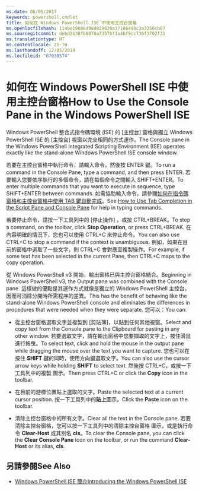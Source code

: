 ```yaml
---
ms.date: 06/05/2017
keywords: powershell,cmdlet
title: 如何在 Windows PowerShell ISE 中使用主控台窗格
ms.openlocfilehash: 114be19b86d98d829620a3718649bc3a3256cb07
ms.sourcegitcommit: debd2b38fb8070a7357bf1a4bf9cc736f3702f31
ms.translationtype: HT
ms.contentlocale: zh-TW
ms.lasthandoff: 12/05/2019
ms.locfileid: "67030574"
---
```

# <a name="how-to-use-the-console-pane-in-the-windows-powershell-ise"></a><span data-ttu-id="73fcd-103">如何在 Windows PowerShell ISE 中使用主控台窗格</span><span class="sxs-lookup"><span data-stu-id="73fcd-103">How to Use the Console Pane in the Windows PowerShell ISE</span></span>

<span data-ttu-id="73fcd-104">Windows PowerShell 整合式指令碼環境 (ISE) 的 [主控台] 窗格與獨立 Windows PowerShell ISE 的 [主控台] 視窗以完全相同的方式運作。</span><span class="sxs-lookup"><span data-stu-id="73fcd-104">The Console pane in the Windows PowerShell Integrated Scripting Environment (ISE) operates exactly like the stand-alone Windows PowerShell ISE console window.</span></span>

<span data-ttu-id="73fcd-105">若要在主控台窗格中執行命令，請輸入命令，然後按 ENTER 鍵。</span><span class="sxs-lookup"><span data-stu-id="73fcd-105">To run a command in the Console Pane, type a command, and then press ENTER.</span></span> <span data-ttu-id="73fcd-106">若要輸入您要依序執行的多個命令，請在每個命令之間輸入 SHIFT+ENTER。</span><span class="sxs-lookup"><span data-stu-id="73fcd-106">To enter multiple commands that you want to execute in sequence, type SHIFT+ENTER between commands.</span></span> <span data-ttu-id="73fcd-107">如需協助輸入命令，請參閱[如何在指令碼窗格和主控台窗格中使用 TAB 鍵自動完成](How-to-Use-Tab-Completion-in-the-Script-Pane-and-Console-Pane.md)。</span><span class="sxs-lookup"><span data-stu-id="73fcd-107">See [How to Use Tab Completion in the Script Pane and Console Pane](How-to-Use-Tab-Completion-in-the-Script-Pane-and-Console-Pane.md) for help in typing commands.</span></span>

<span data-ttu-id="73fcd-108">若要停止命令，請按一下工具列中的 [停止操作]  ，或按 CTRL+BREAK。</span><span class="sxs-lookup"><span data-stu-id="73fcd-108">To stop a command, on the toolbar, click **Stop Operation**, or press CTRL+BREAK.</span></span> <span data-ttu-id="73fcd-109">在內容明確的情況下，您也可以使用 CTRL+C 來停止命令。</span><span class="sxs-lookup"><span data-stu-id="73fcd-109">You can also use CTRL+C to stop a command if the context is unambiguous.</span></span> <span data-ttu-id="73fcd-110">例如，如果在目前的窗格中選取了一些文字，則 CTRL+C 會對應至複製操作。</span><span class="sxs-lookup"><span data-stu-id="73fcd-110">For example, if some text has been selected in the current Pane, then CTRL+C maps to the copy operation.</span></span>

<span data-ttu-id="73fcd-111">從 Windows PowerShell v3 開始，輸出窗格已與主控台窗格結合。</span><span class="sxs-lookup"><span data-stu-id="73fcd-111">Beginning in Windows PowerShell v3, the Output pane was combined with the Console pane.</span></span> <span data-ttu-id="73fcd-112">這樣做的優點是其運作方式就像是獨立的 Windows PowerShell 主控台，因而可消除分開時所需程序的差異。</span><span class="sxs-lookup"><span data-stu-id="73fcd-112">This has the benefit of behaving like the stand-alone Windows PowerShell console and eliminates the differences in procedures that were needed when they were separate.</span></span> <span data-ttu-id="73fcd-113">您可以：</span><span class="sxs-lookup"><span data-stu-id="73fcd-113">You can:</span></span>

- <span data-ttu-id="73fcd-114">從主控台窗格選取文字並複製到 [剪貼簿]，以貼到任何其他視窗。</span><span class="sxs-lookup"><span data-stu-id="73fcd-114">Select and copy text from the Console pane to the Clipboard for pasting in any other window.</span></span> <span data-ttu-id="73fcd-115">若要選取文字，請在輸出窗格中您要擷取的文字上，按住滑鼠進行拖曳。</span><span class="sxs-lookup"><span data-stu-id="73fcd-115">To select text, click and hold the mouse in the output pane while dragging the mouse over the text you want to capture.</span></span> <span data-ttu-id="73fcd-116">您也可以在按住 **SHIFT** 鍵的同時，使用方向鍵選取文字。</span><span class="sxs-lookup"><span data-stu-id="73fcd-116">You can also use the cursor arrow keys while holding **SHIFT** to select text.</span></span> <span data-ttu-id="73fcd-117">然後按 CTRL+C，或按一下工具列中的複製  圖示。</span><span class="sxs-lookup"><span data-stu-id="73fcd-117">Then press CTRL+C or click the **Copy** icon in the toolbar.</span></span>

- <span data-ttu-id="73fcd-118">在目前的游標位置貼上選取的文字。</span><span class="sxs-lookup"><span data-stu-id="73fcd-118">Paste the selected text at a current cursor position.</span></span> <span data-ttu-id="73fcd-119">按一下工具列中的**貼上**圖示。</span><span class="sxs-lookup"><span data-stu-id="73fcd-119">Click the **Paste** icon on the toolbar.</span></span>

- <span data-ttu-id="73fcd-120">清除主控台窗格中的所有文字。</span><span class="sxs-lookup"><span data-stu-id="73fcd-120">Clear all the text in the Console pane.</span></span> <span data-ttu-id="73fcd-121">若要清除主控台窗格，您可以按一下工具列中的清除主控台窗格  圖示，或是執行命令 **Clear-Host** 或其別名 **cls**。</span><span class="sxs-lookup"><span data-stu-id="73fcd-121">To clear the Console pane, you can click the **Clear Console Pane** icon on the toolbar, or run the command **Clear-Host** or its alias, **cls**.</span></span>

## <a name="see-also"></a><span data-ttu-id="73fcd-122">另請參閱</span><span class="sxs-lookup"><span data-stu-id="73fcd-122">See Also</span></span>

- [<span data-ttu-id="73fcd-123">Windows PowerShell ISE 簡介</span><span class="sxs-lookup"><span data-stu-id="73fcd-123">Introducing the Windows PowerShell ISE</span></span>](Introducing-the-Windows-PowerShell-ISE.md)
